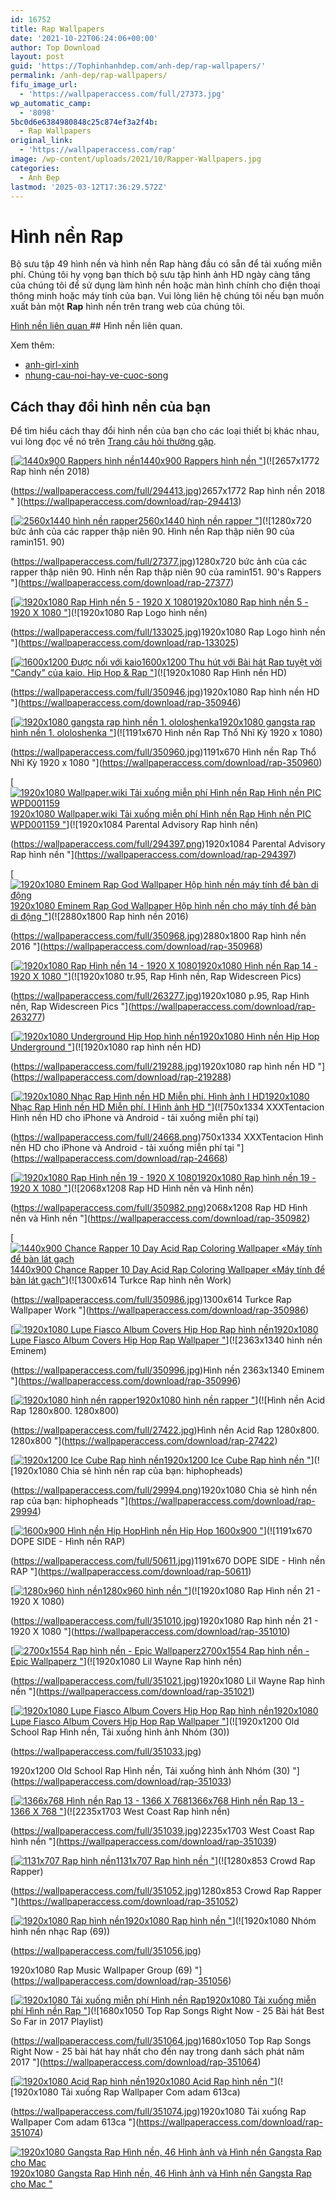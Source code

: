 ```yaml
---
id: 16752
title: Rap Wallpapers
date: '2021-10-22T06:24:06+00:00'
author: Top Download
layout: post
guid: 'https://Tophinhanhdep.com/anh-dep/rap-wallpapers/'
permalink: /anh-dep/rap-wallpapers/
fifu_image_url:
  - 'https://wallpaperaccess.com/full/27373.jpg'
wp_automatic_camp:
  - '8098'
5bc0d6e6384980848c25c874ef3a2f4b:
  - Rap Wallpapers
original_link:
  - 'https://wallpaperaccess.com/rap'
image: /wp-content/uploads/2021/10/Rapper-Wallpapers.jpg
categories:
  - Ảnh Đẹp
lastmod: '2025-03-12T17:36:29.572Z'
---
```

# Hình nền Rap

Bộ sưu tập 49 hình nền và hình nền Rap hàng đầu có sẵn để tải xuống miễn phí. Chúng tôi hy vọng bạn thích bộ sưu tập hình ảnh HD ngày càng tăng của chúng tôi để sử dụng làm hình nền hoặc màn hình chính cho điện thoại thông minh hoặc máy tính của bạn. Vui lòng liên hệ chúng tôi nếu bạn muốn xuất bản một **Rap** hình nền trên trang web của chúng tôi.

[Hình nền liên quan ](#related) ## Hình nền liên quan.

   
 Xem thêm:

   
- [anh-girl-xinh](https://tophinhanhdep.com/gai-xinh/anh-girl-xinh/)
- [nhung-cau-noi-hay-ve-cuoc-song](https://tophinhanhdep.com/nhung-cau-noi-hay/nhung-cau-noi-hay-ve-cuoc-song/)

## Cách thay đổi hình nền của bạn

Để tìm hiểu cách thay đổi hình nền của bạn cho các loại thiết bị khác nhau, vui lòng đọc về nó trên [Trang câu hỏi thường gặp](https://tophinhanhdep.com/faq/).

  
[[![1440x900 Rappers hình nền](https://wallpaperaccess.com/full/27373.jpg)1440x900 Rappers hình nền "](https://wallpaperaccess.com/download/rap-27373)](![2657x1772 Rap hình nền 2018)

(https://wallpaperaccess.com/full/294413.jpg)2657x1772 Rap hình nền 2018 " ](https://wallpaperaccess.com/download/rap-294413)

[[![2560x1440 hình nền rapper](https://wallpaperaccess.com/full/219240.jpg)2560x1440 hình nền rapper "](https://wallpaperaccess.com/download/rap-219240)](![1280x720 bức ảnh của các rapper thập niên 90.  Hình nền Rap thập niên 90 của ramin151.  90)

(https://wallpaperaccess.com/full/27377.jpg)1280x720 bức ảnh của các rapper thập niên 90. Hình nền Rap thập niên 90 của ramin151. 90's Rappers "](https://wallpaperaccess.com/download/rap-27377)

[[![1920x1080 Rap Hình nền 5 - 1920 X 1080](https://wallpaperaccess.com/full/294466.jpg)1920x1080 Rap hình nền 5 - 1920 X 1080 "](https://wallpaperaccess.com/download/rap-294466)](![1920x1080 Rap Logo hình nền)

(https://wallpaperaccess.com/full/133025.jpg)1920x1080 Rap Logo hình nền "](https://wallpaperaccess.com/download/rap-133025)

[[![1600x1200 Được nối với kaio](https://wallpaperaccess.com/full/276347.jpg)1600x1200 Thu hút với Bài hát Rap tuyệt vời "Candy" của kaio. Hip Hop &amp; Rap "](https://wallpaperaccess.com/download/rap-276347)](![1920x1080 Rap Hình nền HD)

(https://wallpaperaccess.com/full/350946.jpg)1920x1080 Rap hình nền HD "](https://wallpaperaccess.com/download/rap-350946)

[[![1920x1080 gangsta rap hình nền 1. ololoshenka](https://wallpaperaccess.com/full/350957.png)1920x1080 gangsta rap hình nền 1. ololoshenka "](https://wallpaperaccess.com/download/rap-350957)](![1191x670 Hình nền Rap Thổ Nhĩ Kỳ 1920 x 1080)

(https://wallpaperaccess.com/full/350960.jpg)1191x670 Hình nền Rap Thổ Nhĩ Kỳ 1920 x 1080 "](https://wallpaperaccess.com/download/rap-350960)

[[![1920x1080 Wallpaper.wiki Tải xuống miễn phí Hình nền Rap Hình nền PIC WPD001159](https://wallpaperaccess.com/full/350962.jpg)1920x1080 Wallpaper.wiki Tải xuống miễn phí Hình nền Rap Hình nền PIC WPD001159 "](https://wallpaperaccess.com/download/rap-350962)](![1920x1084 Parental Advisory Rap hình nền)

(https://wallpaperaccess.com/full/294397.png)1920x1084 Parental Advisory Rap hình nền "](https://wallpaperaccess.com/download/rap-294397)

[[![1920x1080 Eminem Rap God Wallpaper Hộp hình nền máy tính để bàn di động](https://wallpaperaccess.com/full/350967.jpg)1920x1080 Eminem Rap God Wallpaper Hộp hình nền cho máy tính để bàn di động "](https://wallpaperaccess.com/download/rap-350967)](![2880x1800 Rap hình nền 2016)

(https://wallpaperaccess.com/full/350968.jpg)2880x1800 Rap hình nền 2016 "](https://wallpaperaccess.com/download/rap-350968)

[[![1920x1080 Rap Hình nền 14 - 1920 X 1080](https://wallpaperaccess.com/full/350972.jpg)1920x1080 Hình nền Rap 14 - 1920 X 1080 "](https://wallpaperaccess.com/download/rap-350972)](![1920x1080 tr.95, Rap Hình nền, Rap Widescreen Pics)

(https://wallpaperaccess.com/full/263277.jpg)1920x1080 p.95, Rap Hình nền, Rap Widescreen Pics "](https://wallpaperaccess.com/download/rap-263277)

[[![1920x1080 Underground Hip Hop hình nền](https://wallpaperaccess.com/full/350975.jpg)1920x1080 Hình nền Hip Hop Underground "](https://wallpaperaccess.com/download/rap-350975)](![1920x1080 rap hình nền HD)

(https://wallpaperaccess.com/full/219288.jpg)1920x1080 rap hình nền HD "](https://wallpaperaccess.com/download/rap-219288)

[[![1920x1080 Nhạc Rap Hình nền HD Miễn phí.  Hình ảnh I HD](https://wallpaperaccess.com/full/350979.jpg)1920x1080 Nhạc Rap Hình nền HD Miễn phí. I Hình ảnh HD "](https://wallpaperaccess.com/download/rap-350979)](![750x1334 XXXTentacion Hình nền HD cho iPhone và Android - tải xuống miễn phí tại)

(https://wallpaperaccess.com/full/24668.png)750x1334 XXXTentacion Hình nền HD cho iPhone và Android - tải xuống miễn phí tại "](https://wallpaperaccess.com/download/rap-24668)

[[![1920x1080 Rap Hình nền 19 - 1920 X 1080](https://wallpaperaccess.com/full/350981.jpg)1920x1080 Rap hình nền 19 - 1920 X 1080 "](https://wallpaperaccess.com/download/rap-350981)](![2068x1208 Rap HD Hình nền và Hình nền)

(https://wallpaperaccess.com/full/350982.png)2068x1208 Rap HD Hình nền và Hình nền "](https://wallpaperaccess.com/download/rap-350982)

[[![1440x900 Chance Rapper 10 Day Acid Rap Coloring Wallpaper «Máy tính để bàn lát gạch](https://wallpaperaccess.com/full/350984.jpg)1440x900 Chance Rapper 10 Day Acid Rap Coloring Wallpaper «Máy tính để bàn lát gạch"](https://wallpaperaccess.com/download/rap-350984)](![1300x614 Turkce Rap hình nền Work)

(https://wallpaperaccess.com/full/350986.jpg)1300x614 Turkce Rap Wallpaper Work "](https://wallpaperaccess.com/download/rap-350986)

[[![1920x1080 Lupe Fiasco Album Covers Hip Hop Rap hình nền](https://wallpaperaccess.com/full/350991.jpg)1920x1080 Lupe Fiasco Album Covers Hip Hop Rap Wallpaper "](https://wallpaperaccess.com/download/rap-350991)](![2363x1340 hình nền Eminem)

(https://wallpaperaccess.com/full/350996.jpg)Hình nền 2363x1340 Eminem "](https://wallpaperaccess.com/download/rap-350996)

[[![1920x1080 hình nền rapper](https://wallpaperaccess.com/full/27387.jpg)1920x1080 hình nền rapper "](https://wallpaperaccess.com/download/rap-27387)](![Hình nền Acid Rap 1280x800.  1280x800)

(https://wallpaperaccess.com/full/27422.jpg)Hình nền Acid Rap 1280x800. 1280x800 "](https://wallpaperaccess.com/download/rap-27422)

[[![1920x1200 Ice Cube Rap hình nền](https://wallpaperaccess.com/full/351000.jpg)1920x1200 Ice Cube Rap hình nền "](https://wallpaperaccess.com/download/rap-351000)](![1920x1080 Chia sẻ hình nền rap của bạn: hiphopheads)

(https://wallpaperaccess.com/full/29994.png)1920x1080 Chia sẻ hình nền rap của bạn: hiphopheads "](https://wallpaperaccess.com/download/rap-29994)

[[![1600x900 Hình nền Hip Hop](https://wallpaperaccess.com/full/351006.jpg)Hình nền Hip Hop 1600x900 "](https://wallpaperaccess.com/download/rap-351006)](![1191x670 DOPE SIDE - Hình nền RAP)

(https://wallpaperaccess.com/full/50611.jpg)1191x670 DOPE SIDE - Hình nền RAP "](https://wallpaperaccess.com/download/rap-50611)

[[![1280x960 hình nền](https://wallpaperaccess.com/full/294459.jpg)1280x960 hình nền "](https://wallpaperaccess.com/download/rap-294459)](![1920x1080 Rap Hình nền 21 - 1920 X 1080)

(https://wallpaperaccess.com/full/351010.jpg)1920x1080 Rap hình nền 21 - 1920 X 1080 "](https://wallpaperaccess.com/download/rap-351010)

[[![2700x1554 Rap hình nền - Epic Wallpaperz](https://wallpaperaccess.com/full/351015.jpg)2700x1554 Rap hình nền - Epic Wallpaperz "](https://wallpaperaccess.com/download/rap-351015)](![1920x1080 Lil Wayne Rap hình nền)

(https://wallpaperaccess.com/full/351021.jpg)1920x1080 Lil Wayne Rap hình nền "](https://wallpaperaccess.com/download/rap-351021)

[[![1920x1080 Lupe Fiasco Album Covers Hip Hop Rap hình nền](https://wallpaperaccess.com/full/351032.jpg)1920x1080 Lupe Fiasco Album Covers Hip Hop Rap Wallpaper "](https://wallpaperaccess.com/download/rap-351032)](![1920x1200 Old School Rap Hình nền, Tải xuống hình ảnh Nhóm (30))

(https://wallpaperaccess.com/full/351033.jpg)

1920x1200 Old School Rap Hình nền, Tải xuống hình ảnh Nhóm (30) "](https://wallpaperaccess.com/download/rap-351033)

[[![1366x768 Hình nền Rap 13 - 1366 X 768](https://wallpaperaccess.com/full/294403.png)1366x768 Hình nền Rap 13 - 1366 X 768 "](https://wallpaperaccess.com/download/rap-294403)](![2235x1703 West Coast Rap hình nền)

(https://wallpaperaccess.com/full/351039.jpg)2235x1703 West Coast Rap hình nền "](https://wallpaperaccess.com/download/rap-351039)

[[![1131x707 Rap hình nền](https://wallpaperaccess.com/full/351049.jpg)1131x707 Rap hình nền "](https://wallpaperaccess.com/download/rap-351049)](![1280x853 Crowd Rap Rapper)

(https://wallpaperaccess.com/full/351052.jpg)1280x853 Crowd Rap Rapper "](https://wallpaperaccess.com/download/rap-351052)

[[![1920x1080 Rap hình nền](https://wallpaperaccess.com/full/276033.jpg)1920x1080 Rap hình nền "](https://wallpaperaccess.com/download/rap-276033)](![1920x1080 Nhóm hình nền nhạc Rap (69))

(https://wallpaperaccess.com/full/351056.jpg)

1920x1080 Rap Music Wallpaper Group (69) "](https://wallpaperaccess.com/download/rap-351056)

[[![1920x1080 Tải xuống miễn phí Hình nền Rap](https://wallpaperaccess.com/full/351060.jpg)1920x1080 Tải xuống miễn phí Hình nền Rap "](https://wallpaperaccess.com/download/rap-351060)](![1680x1050 Top Rap Songs Right Now - 25 Bài hát Best So Far in 2017 Playlist)

(https://wallpaperaccess.com/full/351064.jpg)1680x1050 Top Rap Songs Right Now - 25 bài hát hay nhất cho đến nay trong danh sách phát năm 2017 "](https://wallpaperaccess.com/download/rap-351064)

[[![1920x1080 Acid Rap hình nền](https://wallpaperaccess.com/full/351073.jpg)1920x1080 Acid Rap hình nền "](https://wallpaperaccess.com/download/rap-351073)](![1920x1080 Tải xuống Rap Wallpaper Com adam 613ca)

(https://wallpaperaccess.com/full/351074.jpg)1920x1080 Tải xuống Rap Wallpaper Com adam 613ca "](https://wallpaperaccess.com/download/rap-351074)

[![1920x1080 Gangsta Rap Hình nền, 46 Hình ảnh và Hình nền Gangsta Rap cho Mac](https://wallpaperaccess.com/full/351081.jpg)1920x1080 Gangsta Rap Hình nền, 46 Hình ảnh và Hình nền Gangsta Rap cho Mac "](https://wallpaperaccess.com/download/rap-351081)
